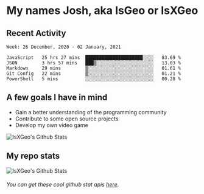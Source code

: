 <h1 align="center">My names Josh, aka IsGeo or IsXGeo</h1>

## Recent Activity
<!--START_SECTION:waka-->
```text
Week: 26 December, 2020 - 02 January, 2021

JavaScript   25 hrs 27 mins  █████████████████████░░░░   83.69 % 
JSON         3 hrs 57 mins   ███▒░░░░░░░░░░░░░░░░░░░░░   13.03 % 
Markdown     29 mins         ▒░░░░░░░░░░░░░░░░░░░░░░░░   01.61 % 
Git Config   22 mins         ▒░░░░░░░░░░░░░░░░░░░░░░░░   01.21 % 
PowerShell   5 mins          ░░░░░░░░░░░░░░░░░░░░░░░░░   00.28 % 
```
<!--END_SECTION:waka-->

## **A few goals I have in mind**

- Gain a better understanding of the programming community
- Contribute to some open source projects
- Develop my own video game

<img align="center" alt="IsXGeo's Github Stats" src="https://github-readme-stats.vercel.app/api/top-langs/?username=IsXGeo&layout=compact"/><br>

## **My repo stats**

<img align="center" alt="IsXGeo's Github Stats" src="https://github-readme-stats.vercel.app/api?username=IsXGeo&count_private=true&show_icons=true&include_all_commits=true"/>

###### You can get these cool github stat apis [here](https://github.com/anuraghazra/github-readme-stats).
